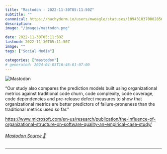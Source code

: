 ```yaml
---
title: "Mastodon - 2022-11-30T05:11:50Z"
subtitle: ""
canonical: https://hachyderm.io/users/mweagle/statuses/109431037000285646
description:
image: "/images/mastodon.png"

date: 2022-11-30T05:11:50Z
lastmod: 2022-11-30T05:11:50Z
image: ""
tags: ["Social Media"]

categories: ["mastodon"]
# generated: 2024-04-05T16:46:01-07:00
---
```

![Mastodon](/images/mastodon.png)

<p>“Our study also compares the prediction models built using organizational metrics against traditional code churn, code complexity, code coverage, code dependencies and pre-release defect measures to show that organizational metrics are better predictors of failure-proneness than the traditional metrics used so far.”</p><p><a href="https://www.microsoft.com/en-us/research/publication/the-influence-of-organizational-structure-on-software-quality-an-empirical-case-study/" target="_blank" rel="nofollow noopener noreferrer" translate="no"><span class="invisible">https://www.</span><span class="ellipsis">microsoft.com/en-us/research/p</span><span class="invisible">ublication/the-influence-of-organizational-structure-on-software-quality-an-empirical-case-study/</span></a></p>


###### [Mastodon Source 🐘](https://hachyderm.io/@mweagle/109431037000285646)

___
